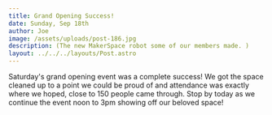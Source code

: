 ```yaml
---
title: Grand Opening Success!
date: Sunday, Sep 18th
author: Joe
image: /assets/uploads/post-186.jpg
description: (The new MakerSpace robot some of our members made. )
layout: ../../../layouts/Post.astro
---
```


Saturday's grand opening event was a complete success!  We got the space cleaned up to a point we could be proud of and attendance was exactly where we hoped, close to 150 people came through.  Stop by today as we continue the event noon to 3pm showing off our beloved space!
